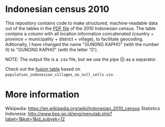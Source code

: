 Indonesian census 2010
======================
This repository contains code to make structured, machine-readable data out of the tables in the [PDF file](http://bps.go.id/eng/download_file/Population_of_Indonesia_by_Village_2010.pdf) of the 2010 Indonesian census. The table contains a column with all location information concatenated (country + province + municipality + district + village), to facilitate geocoding. Aditionally, I have changed the name "GUN0NG KAPHO" (with the number 0) to "GUNONG KAPHO"  (with the letter 'O').

NOTE: The output file is a .csv file, but we use the pipe (|) as a separator.

Check out the [fusion table](https://www.google.com/fusiontables/DataSource?docid=1OlmGuziakXDKU7EB-By-xUZH_2YiQdTGP5HWMohG) based on `population_indonesian_villages_no_null_cells.csv`.

More information 
================
Wikipedia: https://en.wikipedia.org/wiki/Indonesian_2010_census
Statistics Indonesia: http://www.bps.go.id/eng/menutab.php?tabel=1&kat=1&id_subyek=12